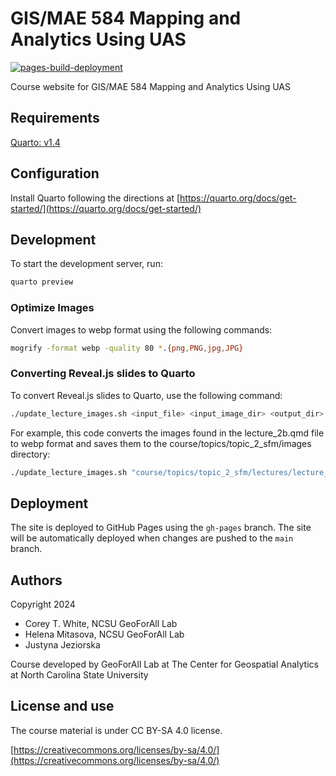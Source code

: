 # GIS/MAE 584 Mapping and Analytics Using UAS

[![pages-build-deployment](https://github.com/ncsu-geoforall-lab/gis-584-uas-course/actions/workflows/pages/pages-build-deployment/badge.svg?branch=gh-pages)](https://github.com/ncsu-geoforall-lab/gis-584-uas-course/actions/workflows/pages/pages-build-deployment)

Course website for GIS/MAE 584 Mapping and Analytics Using UAS

## Requirements

[Quarto: v1.4](https://quarto.org/docs/get-started/)

## Configuration

Install Quarto following the directions at [https://quarto.org/docs/get-started/](https://quarto.org/docs/get-started/)

## Development

To start the development server, run:

```bash
quarto preview
```

### Optimize Images

Convert images to webp format using the following commands:

```bash
mogrify -format webp -quality 80 *.{png,PNG,jpg,JPG}
```

### Converting Reveal.js slides to Quarto

To convert Reveal.js slides to Quarto, use the following command:

```bash
./update_lecture_images.sh <input_file> <input_image_dir> <output_dir> 
```

For example, this code converts the images found in the lecture_2b.qmd file to webp format and saves them to the course/topics/topic_2_sfm/images directory:

```bash
./update_lecture_images.sh "course/topics/topic_2_sfm/lectures/lecture_2b.qmd" "../uav-lidar-analytics-course/lectures/" "course/topics/topic_2_sfm/images
```

## Deployment

The site is deployed to GitHub Pages using the `gh-pages` branch. The site will be automatically deployed when changes are pushed to the `main` branch.

## Authors

Copyright 2024

- Corey T. White, NCSU GeoForAll Lab
- Helena Mitasova, NCSU GeoForAll Lab
- Justyna Jeziorska

Course developed by GeoForAll Lab at The Center for Geospatial Analytics at North Carolina State University

## License and use

The course material is under CC BY-SA 4.0 license.

[https://creativecommons.org/licenses/by-sa/4.0/](https://creativecommons.org/licenses/by-sa/4.0/)
